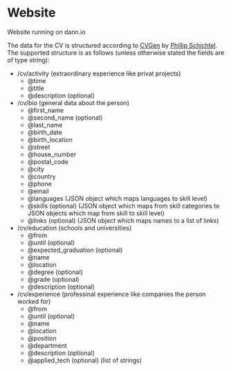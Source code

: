 # Website
Website running on dann.io

The data for the CV is structured according to [CVGen](https://github.com/pschichtel/CVGen) by [Phillip Schichtel](https://github.com/pschichtel). The supported structure is as follows (unless otherwise stated the fields are of type string):
- /cv/activity (extraordinary experience like privat projects)
  - @time
  - @title
  - @description (optional)
- /cv/bio (general data about the person)
  - @first_name
  - @second_name (optional)
  - @last_name
  - @birth_date
  - @birth_location
  - @street
  - @house_number
  - @postal_code
  - @city
  - @country
  - @phone
  - @email
  - @languages (JSON object which maps languages to skill level)
  - @skills (optional) (JSON object which maps from skill categories to JSON objects which map from skill to skill level)
  - @links (optional) (JSON object which maps names to a list of links)
- /cv/education (schools and universities)
  - @from
  - @until (optional)
  - @expected_graduation (optional)
  - @name
  - @location
  - @degree (optional)
  - @grade (optional)
  - @description (optional)
- /cv/experience (professinal experience like companies the person worked for)
  - @from
  - @until (optional)
  - @name
  - @location
  - @position
  - @department
  - @description (optional)
  - @applied_tech (optional) (list of strings)